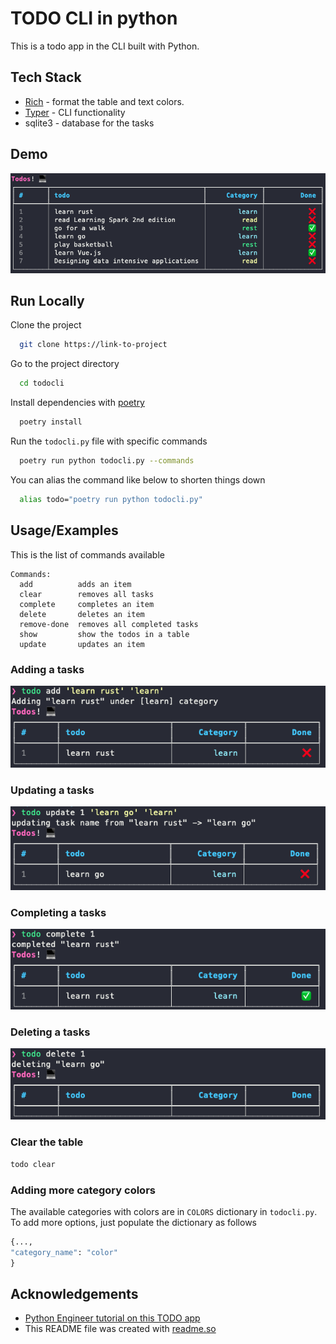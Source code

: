 # TODO CLI in python

This is a todo app in the CLI built with Python.

## Tech Stack

- [Rich](https://github.com/Textualize/rich) - format the table and text colors.
- [Typer](https://github.com/tiangolo/typer) - CLI functionality
- sqlite3 - database for the tasks

## Demo

![example image of table](assets/app.png)

## Run Locally

Clone the project

```bash
  git clone https://link-to-project
```

Go to the project directory

```bash
  cd todocli
```

Install dependencies with [poetry](https://python-poetry.org/)

```bash
  poetry install
```

Run the `todocli.py` file with specific commands

```bash
  poetry run python todocli.py --commands
```

You can alias the command like below to shorten things down

```bash
  alias todo="poetry run python todocli.py"
```

## Usage/Examples

This is the list of commands available

```text
Commands:
  add          adds an item
  clear        removes all tasks
  complete     completes an item
  delete       deletes an item
  remove-done  removes all completed tasks
  show         show the todos in a table
  update       updates an item
```

### Adding a tasks

![add](assets/add.png)

### Updating a tasks

![update](assets/update.png)

### Completing a tasks

![complete](assets/complete.png)

### Deleting a tasks

![delete](assets/delete.png)

### Clear the table

```bash
todo clear
```

### Adding more category colors

The available categories with colors are in `COLORS` dictionary in `todocli.py`. To add more options, just populate the dictionary as follows

```py
{...,
"category_name": "color"
}
```

## Acknowledgements

- [Python Engineer tutorial on this TODO app](hthttps://youtu.be/ynd67UwG_cI)
- This README file was created with [readme.so](https://readme.so/)
